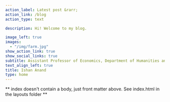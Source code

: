 ```yaml
---
action_label: Latest post &rarr;
action_link: /blog
action_type: text

description: Hi! Welcome to my blog. 

image_left: true
images:
  - "/img/farm.jpg"
show_action_link: true
show_social_links: true
subtitle: Assistant Professor of Economics, Department of Humanities and Social Sciences, IIT Delhi, India
text_align_left: true
title: Ishan Anand
type: home
---
```


** index doesn't contain a body, just front matter above.
See index.html in the layouts folder **
